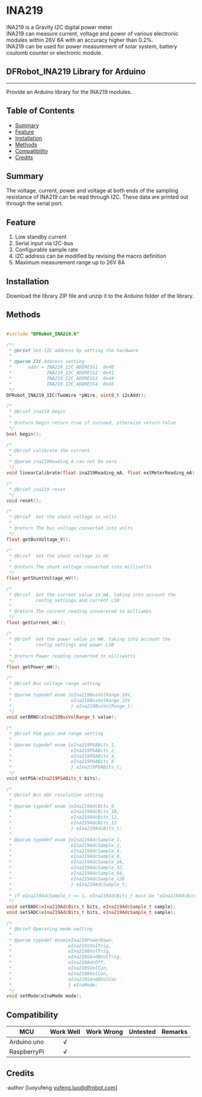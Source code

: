 # INA219

INA219 is a Gravity I2C digital power meter<br>
INA219 can measure current, voltage and power of various electronic modules within 26V 8A with an accuracy higher than 0.2%.<br>
INA219 can be used for power measurement of solar system, battery coulomb counter or electronic module.<br>

## DFRobot_INA219 Library for Arduino
---------------------------------------------------------
Provide an Arduino library for the INA219 modules.

## Table of Contents

* [Summary](#summary)
* [Feature](#feature)
* [Installation](#installation)
* [Methods](#methods)
* [Compatibility](#compatibility)
* [Credits](#credits)
<snippet>
<content>

## Summary
The voltage, current, power and voltage at both ends of the sampling resistance of INA219 can be read through I2C.
These data are printed out through the serial port.

## Feature
1. Low standby current
2. Serial input via I2C-bus
3. Configurable sample rate
4. I2C address can be modified by revising the macro definition
5. Maximum measurement range up to 26V 8A

## Installation

Download the library ZIP file and unzip it to the Arduino folder of the library.<br>

## Methods

```C++

#include "DFRobot_INA219.h"

/*!
 * @brief Set IIC address by setting the hardware
 *
 * @param IIC Address setting
 *      addr = INA219_I2C_ADDRESS1  0x40
 *             INA219_I2C_ADDRESS2  0x41
 *             INA219_I2C_ADDRESS3  0x44
 *             INA219_I2C_ADDRESS4  0x45
 */
DFRobot_INA219_IIC(TwoWire *pWire, uint8_t i2cAddr);

/* 
 * @brief ina219 begin
 *
 * @return begin return true if succeed, otherwise return false
 */
bool begin();

/*
 * @brief calibrate the current
 *
 * @param ina219Reading_A can not be zero
 */
void linearCalibrate(float ina219Reading_mA, float extMeterReading_mA);

/* 
 * @brief ina219 reset
 */
void reset();

/*
 * @brief  Get the shunt voltage in volts
 *
 * @return The bus voltage converted into volts
 */
float getBusVoltage_V();

/*
 * @brief  Get the shunt voltage in mV
 *
 * @return The shunt voltage converted into millivolts
 */
float getShuntVoltage_mV();

/*
 * @brief  Get the current value in mA, taking into account the
 *         config settings and current LSB
 *
 * @return The current reading convereted to milliamps
 */
float getCurrent_mA();

/*
 * @brief  Get the power value in mW, taking into account the
 *         config settings and power LSB
 *
 * @return Power reading converted to milliwatts
 */
float getPower_mW();

/*
 * @brief Bus voltage range setting
 *
 * @param typedef enum {eIna219BusVolRange_16V,
 *                      eIna219BusVolRange_32V
 *                      } eIna219BusVolRange_t;
 */
void setBRNG(eIna219BusVolRange_t value);

/*
 * @brief PGA gain and range setting
 *
 * @param typedef enum {eIna219PGABits_1,
 *                      eIna219PGABits_2,
 *                      eIna219PGABits_4,
 *                      eIna219PGABits_8
 *                      } eIna219PGABits_t;
 */
void setPGA(eIna219PGABits_t bits);

/*
 * @brief Bus ADC resolution setting
 *
 * @param typedef enum {eIna219AdcBits_9, 
 *                      eIna219AdcBits_10,
 *                      eIna219AdcBits_11,
 *                      eIna219AdcBits_12
 *                      } eIna219AdcBits_t;
 *
 * @param typedef enum {eIna219AdcSample_1,
 *                      eIna219AdcSample_2,
 *                      eIna219AdcSample_4,
 *                      eIna219AdcSample_8,
 *                      eIna219AdcSample_16,
 *                      eIna219AdcSample_32,
 *                      eIna219AdcSample_64,
 *                      eIna219AdcSample_128
 *                      } eIna219AdcSample_t;
 *
 * if eIna219AdcSample_t >= 1, eIna219AdcBits_t must be "eIna219AdcBits_12"
 */
void setBADC(eIna219AdcBits_t bits, eIna219AdcSample_t sample);
void setSADC(eIna219AdcBits_t bits, eIna219AdcSample_t sample);

/*
 * @brief Operating mode setting
 *
 * @param typedef enum{eIna219PowerDown,
 *                     eIna219SVolTrig,
 *                     eIna219BVolTrig,
 *                     eIna219SAndBVolTrig,
 *                     eIna219AdcOff,
 *                     eIna219SVolCon,
 *                     eIna219BVolCon,
 *                     eIna219SAndBVolCon
 *                     } eInaMode;
 */
void setMode(eInaMode mode);

```



## Compatibility

MCU                | Work Well | Work Wrong | Untested  | Remarks
------------------ | :----------: | :----------: | :---------: | -----
Arduino uno |       √      |             |            | 
RaspberryPi |       √      |             |            | 


## Credits

·author [luoyufeng yufeng.luo@dfrobot.com]
